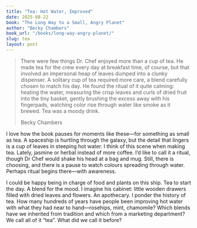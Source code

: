 ```yaml
---
title: "Tea: Hot Water, Improved"
date: 2025-08-22
book: "The Long Way to a Small, Angry Planet"
author: "Becky Chambers"
book_url: "/books/long-way-angry-planet/"
slug: tea
layout: post
---
```

> There were few things Dr. Chef enjoyed more than a cup of tea. He made tea for the crew every day at breakfast time, of course, but that involved an impersonal heap of leaves dumped into a clunky dispenser. A solitary cup of tea required more care, a blend carefully chosen to match his day. He found the ritual of it quite calming: heating the water, measuring the crisp leaves and curls of dried fruit into the tiny basket, gently brushing the excess away with his fingerpads, watching color rise through water like smoke as it brewed. Tea was a moody drink.
>
>Becky Chambers

I love how the book pauses for moments like these—for something as small as tea. A spaceship is hurtling through the galaxy, but the detail that lingers is a cup of leaves in steeping hot water. I think of this scene when making tea. Lately, jasmine or herbal instead of more coffee. I’d like to call it a ritual, though Dr Chef would shake his head at a bag and mug. Still, there is choosing, and there is a pause to watch colours spreading through water. Perhaps ritual begins there—with awareness.

I could be happy being in charge of food and plants on this ship. Tea to start the day. A blend for the mood. I imagine his cabinet: little wooden drawers filled with dried leaves and flowers. An apothecary. I ponder the history of tea. How many hundreds of years have people been improving hot water with what they had near to hand—rosehips, mint, chamomile? Which blends have we inherited from tradition and which from a marketing department? We call all of it “tea”. What did we call it before? 
